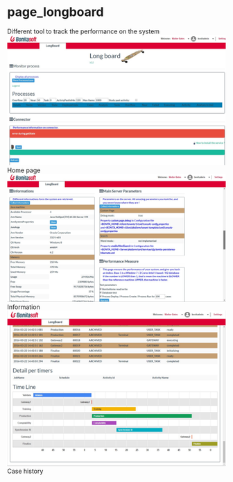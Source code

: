 # page_longboard
Different tool to track the performance on the system
<img src="ScreenShot_HomePage.jpg"/>
Home page
<img src="ScreenShot_Information.jpg"/>
Information
<img src="ScreenShot_CaseHistory.jpg"/>
Case history

